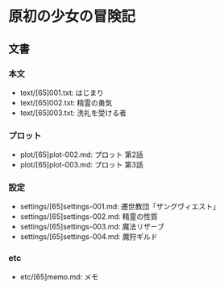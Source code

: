 # 原初の少女の冒険記
## 文書
### 本文
- text/[65]001.txt: はじまり
- text/[65]002.txt: 精霊の勇気
- text/[65]003.txt: 洗礼を受ける者

### プロット
- plot/[65]plot-002.md: プロット 第2話
- plot/[65]plot-003.md: プロット 第3話

### 設定
- settings/[65]settings-001.md: 遷世教団「ザングヴィエスト」
- settings/[65]settings-002.md: 精霊の性質
- settings/[65]settings-003.md: 魔法リザーブ
- settings/[65]settings-004.md: 魔狩ギルド

### etc
- etc/[65]memo.md: メモ
